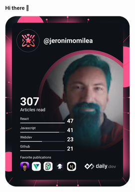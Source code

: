 ### Hi there 👋

<a href="https://app.daily.dev/DailyDevTips"><img src="https://github.com/stvoidmain/stvoidmain/blob/master/devcard.svg" width="400" alt="Jerónimo Milea's Dev Card"/></a>
<!--
**stvoidmain/stvoidmain** is a ✨ _special_ ✨ repository because its `README.md` (this file) appears on your GitHub profile.

Here are some ideas to get you started:

- 🔭 I’m currently working on ...
- 🌱 I’m currently learning ...
- 👯 I’m looking to collaborate on ...
- 🤔 I’m looking for help with ...
- 💬 Ask me about ...
- 📫 How to reach me: ...
- 😄 Pronouns: ...
- ⚡ Fun fact: ...
-->
